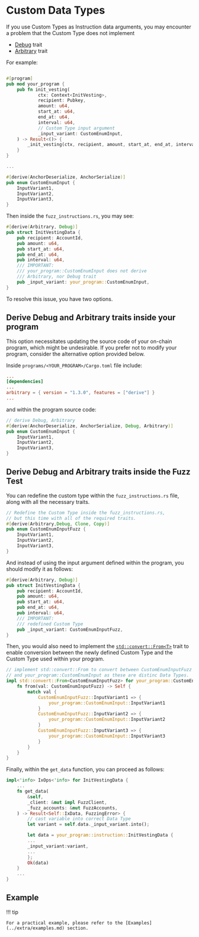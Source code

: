 # Custom Data Types

If you use Custom Types as Instruction data arguments, you may encounter a problem that the Custom Type does not implement

- [Debug](https://doc.rust-lang.org/std/fmt/trait.Debug.html) trait
- [Arbitrary](https://docs.rs/arbitrary/latest/arbitrary/trait.Arbitrary.html) trait

For example:
```rust

#[program]
pub mod your_program {
    pub fn init_vesting(
            ctx: Context<InitVesting>,
            recipient: Pubkey,
            amount: u64,
            start_at: u64,
            end_at: u64,
            interval: u64,
            // Custom Type input argument
            _input_variant: CustomEnumInput,
    ) -> Result<()> {
        _init_vesting(ctx, recipient, amount, start_at, end_at, interval)
    }
}

...

#[derive(AnchorDeserialize, AnchorSerialize)]
pub enum CustomEnumInput {
    InputVariant1,
    InputVariant2,
    InputVariant3,
}
```

Then inside the `fuzz_instructions.rs`, you may see:

```rust
#[derive(Arbitrary, Debug)]
pub struct InitVestingData {
    pub recipient: AccountId,
    pub amount: u64,
    pub start_at: u64,
    pub end_at: u64,
    pub interval: u64,
    /// IMPORTANT:
    /// your_program::CustomEnumInput does not derive
    /// Arbitrary, nor Debug trait
    pub _input_variant: your_program::CustomEnumInput,
}
```

To resolve this issue, you have two options.

## Derive Debug and Arbitrary traits inside your program
This option necessitates updating the source code of your on-chain program, which might be undesirable. If you prefer not to modify your program, consider the alternative option provided below.

Inside `programs/<YOUR_PROGRAM>/Cargo.toml` file include:
```toml
...
[dependencies]
...
arbitrary = { version = "1.3.0", features = ["derive"] }
...
```

and within the program source code:
```rust
// derive Debug, Arbitrary
#[derive(AnchorDeserialize, AnchorSerialize, Debug, Arbitrary)]
pub enum CustomEnumInput {
    InputVariant1,
    InputVariant2,
    InputVariant3,
}
```
## Derive Debug and Arbitrary traits inside the Fuzz Test
You can redefine the custom type within the `fuzz_instructions.rs` file, along with all the necessary traits.
```rust
// Redefine the Custom Type inside the fuzz_instructions.rs,
// but this time with all of the required traits.
#[derive(Arbitrary,Debug, Clone, Copy)]
pub enum CustomEnumInputFuzz {
    InputVariant1,
    InputVariant2,
    InputVariant3,
}
```

And instead of using the input argument defined within the program, you should modify it as follows:
```rust
#[derive(Arbitrary, Debug)]
pub struct InitVestingData {
    pub recipient: AccountId,
    pub amount: u64,
    pub start_at: u64,
    pub end_at: u64,
    pub interval: u64,
    /// IMPORTANT:
    /// redefined Custom Type
    pub _input_variant: CustomEnumInputFuzz,
}
```

Then, you would also need to implement the [`std::convert::From<T>`](https://doc.rust-lang.org/std/convert/trait.From.html) trait to enable conversion between the newly defined Custom Type and the Custom Type used within your program.
```rust
// implement std::convert::From to convert between CustomEnumInputFuzz
// and your_program::CustomEnumInput as these are distinc Data Types.
impl std::convert::From<CustomEnumInputFuzz> for your_program::CustomEnumInput {
    fn from(val: CustomEnumInputFuzz) -> Self {
        match val {
            CustomEnumInputFuzz::InputVariant1 => {
                your_program::CustomEnumInput::InputVariant1
            }
            CustomEnumInputFuzz::InputVariant2 => {
                your_program::CustomEnumInput::InputVariant2
            }
            CustomEnumInputFuzz::InputVariant3 => {
                your_program::CustomEnumInput::InputVariant3
            }
        }
    }
}
```
Finally, within the `get_data` function, you can proceed as follows:
```rust
impl<'info> IxOps<'info> for InitVestingData {
    ...
    fn get_data(
        &self,
        _client: &mut impl FuzzClient,
        _fuzz_accounts: &mut FuzzAccounts,
    ) -> Result<Self::IxData, FuzzingError> {
        // cast variable into correct Data Type
        let variant = self.data._input_variant.into();

        let data = your_program::instruction::InitVestingData {
        ...
        _input_variant:variant,
        ...
        };
        Ok(data)
    }
    ...
}
```

## Example

!!! tip

    For a practical example, please refer to the [Examples](../extra/examples.md) section.

